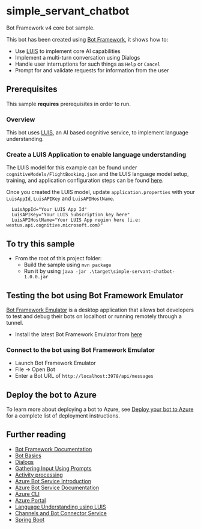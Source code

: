 # simple_servant_chatbot

Bot Framework v4 core bot sample.

This bot has been created using [Bot Framework](https://dev.botframework.com), it shows how to:

- Use [LUIS](https://www.luis.ai) to implement core AI capabilities
- Implement a multi-turn conversation using Dialogs
- Handle user interruptions for such things as `Help` or `Cancel`
- Prompt for and validate requests for information from the user

## Prerequisites

This sample **requires** prerequisites in order to run.

### Overview

This bot uses [LUIS](https://www.luis.ai), an AI based cognitive service, to implement language understanding.

### Create a LUIS Application to enable language understanding

The LUIS model for this example can be found under `cognitiveModels/FlightBooking.json` and the LUIS language model setup, training, and application configuration steps can be found [here](https://docs.microsoft.com/en-us/azure/bot-service/bot-builder-howto-v4-luis?view=azure-bot-service-4.0&tabs=cs).

Once you created the LUIS model, update `application.properties` with your `LuisAppId`, `LuisAPIKey` and `LuisAPIHostName`.

```
  LuisAppId="Your LUIS App Id"
  LuisAPIKey="Your LUIS Subscription key here"
  LuisAPIHostName="Your LUIS App region here (i.e: westus.api.cognitive.microsoft.com)"
```

## To try this sample

- From the root of this project folder:
  - Build the sample using `mvn package`
  - Run it by using `java -jar .\target\simple-servant-chatbot-1.0.0.jar`

## Testing the bot using Bot Framework Emulator

[Bot Framework Emulator](https://github.com/microsoft/botframework-emulator) is a desktop application that allows bot developers to test and debug their bots on localhost or running remotely through a tunnel.

- Install the latest Bot Framework Emulator from [here](https://github.com/Microsoft/BotFramework-Emulator/releases)

### Connect to the bot using Bot Framework Emulator

- Launch Bot Framework Emulator
- File -> Open Bot
- Enter a Bot URL of `http://localhost:3978/api/messages`

## Deploy the bot to Azure

To learn more about deploying a bot to Azure, see [Deploy your bot to Azure](https://aka.ms/azuredeployment) for a complete list of deployment instructions.

## Further reading

- [Bot Framework Documentation](https://docs.botframework.com)
- [Bot Basics](https://docs.microsoft.com/azure/bot-service/bot-builder-basics?view=azure-bot-service-4.0)
- [Dialogs](https://docs.microsoft.com/en-us/azure/bot-service/bot-builder-concept-dialog?view=azure-bot-service-4.0)
- [Gathering Input Using Prompts](https://docs.microsoft.com/en-us/azure/bot-service/bot-builder-prompts?view=azure-bot-service-4.0&tabs=csharp)
- [Activity processing](https://docs.microsoft.com/en-us/azure/bot-service/bot-builder-concept-activity-processing?view=azure-bot-service-4.0)
- [Azure Bot Service Introduction](https://docs.microsoft.com/azure/bot-service/bot-service-overview-introduction?view=azure-bot-service-4.0)
- [Azure Bot Service Documentation](https://docs.microsoft.com/azure/bot-service/?view=azure-bot-service-4.0)
- [Azure CLI](https://docs.microsoft.com/cli/azure/?view=azure-cli-latest)
- [Azure Portal](https://portal.azure.com)
- [Language Understanding using LUIS](https://docs.microsoft.com/en-us/azure/cognitive-services/luis/)
- [Channels and Bot Connector Service](https://docs.microsoft.com/en-us/azure/bot-service/bot-concepts?view=azure-bot-service-4.0)
- [Spring Boot](https://spring.io/projects/spring-boot)
